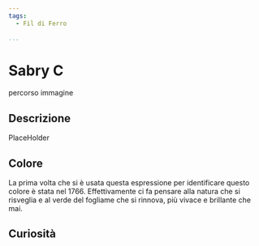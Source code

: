 ```yaml
---
tags:
  - Fil di Ferro

...
```


# Sabry C

percorso immagine

## Descrizione

PlaceHolder

## Colore

La prima volta che si è usata questa espressione per identificare questo colore è stata nel 1766. Effettivamente ci fa pensare alla natura che si risveglia e al verde del fogliame che si rinnova, più vivace e brillante che mai.

## Curiosità